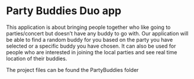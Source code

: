 # Party Buddies Duo app

This application is about bringing people together who like going to parties/concert but doesn’t have any buddy to go with. Our application will be able to find a random buddy for you based on the party you have selected or a specific buddy you have chosen. It can also be used for people who are interested in joining the local parties and see real time location of their buddies.

The project files can be found the PartyBuddies folder
